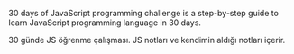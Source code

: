 30 days of JavaScript programming challenge is a step-by-step guide to learn JavaScript programming language in 30 days. 

30 günde JS öğrenme çalışması. JS notları ve kendimin aldığı notları içerir. 